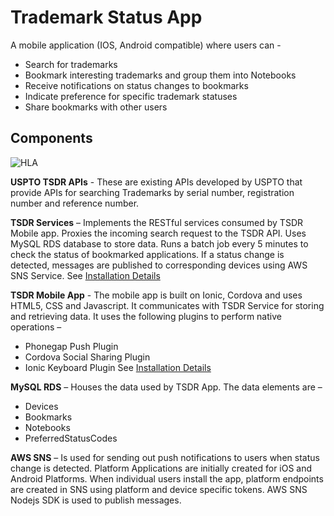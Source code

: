 Trademark Status App
=====================

A mobile application (IOS, Android compatible) where users can - 
* Search for trademarks 
* Bookmark interesting trademarks and group them into Notebooks
* Receive notifications on status changes to bookmarks
* Indicate preference for specific trademark statuses 
* Share bookmarks with other users

## Components
![HLA](https://s3.amazonaws.com/aeec-public/TSDRMobile-HLA.png)

**USPTO TSDR APIs** - These are existing APIs developed by USPTO that provide APIs for searching Trademarks by serial number, registration number and reference number.

**TSDR Services** – Implements the RESTful services consumed by TSDR Mobile app. Proxies the incoming search request to the TSDR API. Uses MySQL RDS database to store data. Runs a batch job every 5 minutes to check the status of bookmarked applications. If a status change is detected, messages are published to corresponding devices using AWS SNS Service.
See [Installation Details](./services)

**TSDR Mobile App** - The mobile app is built on Ionic, Cordova and uses HTML5, CSS and Javascript. It communicates with TSDR Service for storing and retrieving data. It uses the following plugins to perform native operations – 
* Phonegap Push Plugin
* Cordova Social Sharing Plugin
* Ionic Keyboard Plugin
See [Installation Details](./app)

**MySQL RDS** – Houses the data used by TSDR App. The data elements are – 
* Devices
* Bookmarks
* Notebooks
* PreferredStatusCodes

**AWS SNS** – Is used for sending out push notifications to users when status change is detected. Platform Applications are initially created for iOS and Android Platforms. When individual users install the app, platform endpoints are created in SNS using platform and device specific tokens. AWS SNS Nodejs SDK is used to publish messages.

